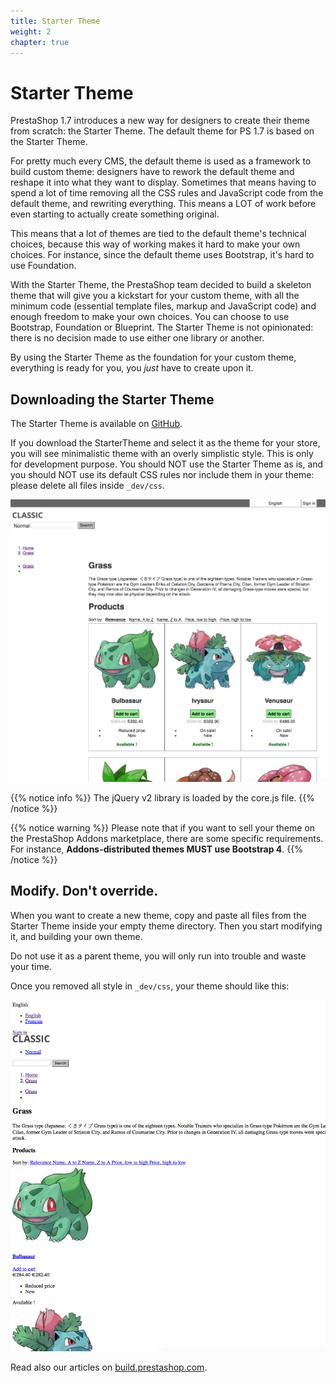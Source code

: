 ```yaml
---
title: Starter Theme
weight: 2
chapter: true
---
```


Starter Theme
=============

PrestaShop 1.7 introduces a new way for designers to create their theme from scratch: the Starter Theme. The default theme for PS 1.7 is based on the Starter Theme.

For pretty much every CMS, the default theme is used as a framework to build custom theme: designers have to rework the default theme and reshape it into what they want to display. Sometimes that means having to spend a lot of time removing all the CSS rules and JavaScript code from the default theme, and rewriting everything. This means a LOT of work before even starting to actually create something original.

This means that a lot of themes are tied to the default theme's technical choices, because this way of working makes it hard to make your own choices. For instance, since the default theme uses Bootstrap, it's hard to use Foundation.

With the Starter Theme, the PrestaShop team decided to build a skeleton theme that will give you a kickstart for your custom theme, with all the minimum code (essential template files, markup and JavaScript code) and enough freedom to make your own choices. You can choose to use Bootstrap, Foundation or Blueprint. The Starter Theme is not opinionated: there is no decision made to use either one library or another.

By using the Starter Theme as the foundation for your custom theme, everything is ready for you, you *just* have to create upon it.

Downloading the Starter Theme
-----------------------------

The Starter Theme is available on [GitHub](https://github.com/PrestaShop/StarterTheme).

If you download the StarterTheme and select it as the theme for your store, you will see minimalistic theme with an overly simplistic style. This is only for development purpose. You should NOT use the Starter Theme as is, and you should NOT use its default CSS rules nor include them in your theme: please delete all files inside `_dev/css`.

![Screenshot of the StarterTheme with dev style](img/starter-theme-dev-style.png)

{{% notice info %}}
The jQuery v2 library is loaded by the core.js file.
{{% /notice %}}

{{% notice warning %}}
Please note that if you want to sell your theme on the PrestaShop Addons marketplace, there are some specific requirements. For instance, **Addons-distributed themes MUST use Bootstrap 4**.
{{% /notice %}}

Modify. Don't override.
-----------------------

When you want to create a new theme, copy and paste all files from the
Starter Theme inside your empty theme directory. Then you start
modifying it, and building your own theme.

Do not use it as a parent theme, you will only run into trouble and
waste your time.

Once you removed all style in `_dev/css`, your theme should like this:

![Screenshot of the StarterTheme once you removed the dev style](img/starter-theme-no-style.png)

Read also our articles on [build.prestashop.com](http://build.prestashop.com/tag/starter-theme/).